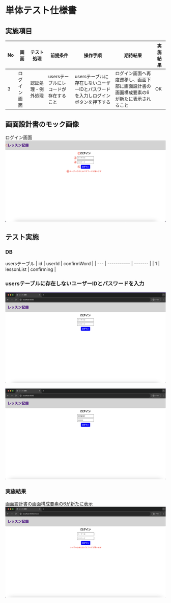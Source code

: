 # 単体テスト仕様書

## 実施項目
| No   | 画面 | テスト処理 | 前提条件 | 操作手順 | 期待結果 | 実施結果 |
| --- | ----------- | ------- | ------- | ------- | ------- | ------- |
| 3 | ログイン画面 | 認証処理・例外処理 | usersテーブルにレコードが存在すること | usersテーブルに存在しないユーザーIDとパスワードを入力しログインボタンを押下する | ログイン画面へ再度遷移し、画面下部に画面設計書の画面構成要素の6が新たに表示されること | OK |

## 画面設計書のモック画像
ログイン画面
![ログイン画面](../../screen-design/images/login.png)

## テスト実施

### DB
usersテーブル
| id | userId | confirmWord |
| --- | ----------- | ------- |
| 1 | lessonList | confirming |

### usersテーブルに存在しないユーザーIDとパスワードを入力
![ログイン画面](../images/test-login.png)

![存在しない組み合わせの入力](../images/wrong-combination.png)

### 実施結果
画面設計書の画面構成要素の6が新たに表示
![エラーメッセージ](../images/wrong-message.png)